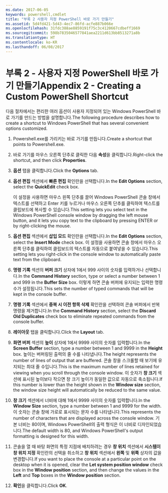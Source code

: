 ```yaml
---
ms.date: 2017-06-05
keywords: powershell,cmdlet
title: "부록 2 사용자 지정 PowerShell 바로 가기 만들기"
ms.assetid: 5d4fd421-5d43-4ec7-86fd-acfe887b066e
ms.openlocfilehash: 31fdc388ae8859191f75c3c4120667cdbeff1669
ms.sourcegitcommit: 598b7835046577841aea2211d613bb8513271a8b
ms.translationtype: HT
ms.contentlocale: ko-KR
ms.lasthandoff: 06/08/2017
---
```

# <a name="appendix-2---creating-a-custom-powershell-shortcut"></a><span data-ttu-id="9998e-103">부록 2 - 사용자 지정 PowerShell 바로 가기 만들기</span><span class="sxs-lookup"><span data-stu-id="9998e-103">Appendix 2 - Creating a Custom PowerShell Shortcut</span></span>
<span data-ttu-id="9998e-104">다음 절차에서는 편리한 여러 옵션이 사용자 지정되어 있는 Windows PowerShell 바로 가기를 만드는 방법을 설명합니다.</span><span class="sxs-lookup"><span data-stu-id="9998e-104">The following procedure describes how to create a shortcut to Windows PowerShell that has several convenient options customized.</span></span>

1.  <span data-ttu-id="9998e-105">Powershell.exe를 가리키는 바로 가기를 만듭니다.</span><span class="sxs-lookup"><span data-stu-id="9998e-105">Create a shortcut that points to Powershell.exe.</span></span>

2.  <span data-ttu-id="9998e-106">바로 가기를 마우스 오른쪽 단추로 클릭한 다음 **속성**을 클릭합니다.</span><span class="sxs-lookup"><span data-stu-id="9998e-106">Right-click the shortcut, and then click **Properties**.</span></span>

3.  <span data-ttu-id="9998e-107">**옵션** 탭을 클릭합니다.</span><span class="sxs-lookup"><span data-stu-id="9998e-107">Click the **Options** tab.</span></span>

4.  <span data-ttu-id="9998e-108">**옵션 편집** 섹션에서 **빠른 편집** 확인란을 선택합니다.</span><span class="sxs-lookup"><span data-stu-id="9998e-108">In the **Edit Options** section, select the **QuickEdit** check box.</span></span>

    <span data-ttu-id="9998e-109">이 설정을 사용하면 마우스 왼쪽 단추를 끌어 Windows PowerShell 콘솔 창에서 텍스트를 선택하고 Enter 키를 누르거나 마우스 오른쪽 단추를 클릭하여 텍스트를 클립보드에 복사할 수 있습니다.</span><span class="sxs-lookup"><span data-stu-id="9998e-109">This setting lets you select text in the Windows PowerShell console window by dragging the left mouse button, and it lets you copy text to the clipboard by pressing ENTER or by right-clicking the mouse.</span></span>

5.  <span data-ttu-id="9998e-110">**옵션 편집** 섹션에서 **삽입 모드** 확인란을 선택합니다.</span><span class="sxs-lookup"><span data-stu-id="9998e-110">In the **Edit Options** section, select the **Insert Mode** check box.</span></span> <span data-ttu-id="9998e-111">이 설정을 사용하면 콘솔 창에서 마우스 오른쪽 단추를 클릭하여 클립보드의 텍스트를 자동으로 붙여넣을 수 있습니다.</span><span class="sxs-lookup"><span data-stu-id="9998e-111">This setting lets you right-click in the console window to automatically paste text from the clipboard.</span></span>

6.  <span data-ttu-id="9998e-112">**명령 기록** 섹션의 **버퍼 크기** 상자에 1에서 999 사이의 숫자를 입력하거나 선택합니다.</span><span class="sxs-lookup"><span data-stu-id="9998e-112">In the **Command History** section, type or select a number between 1 and 999 in the **Buffer Size** box.</span></span> <span data-ttu-id="9998e-113">이렇게 하면 콘솔 버퍼에 유지되는 입력한 명령 수가 설정됩니다.</span><span class="sxs-lookup"><span data-stu-id="9998e-113">This sets the number of typed commands that will be kept in the console buffer.</span></span>

7.  <span data-ttu-id="9998e-114">**명령 기록** 섹션에서 **중복 시 이전 항목 삭제** 확인란을 선택하여 콘솔 버퍼에서 반복 명령을 제거합니다.</span><span class="sxs-lookup"><span data-stu-id="9998e-114">In the **Command History** section, select the **Discard Old Duplicates** check box to eliminate repeated commands from the console buffer.</span></span>

8.  <span data-ttu-id="9998e-115">**레이아웃** 탭을 클릭합니다.</span><span class="sxs-lookup"><span data-stu-id="9998e-115">Click the **Layout** tab.</span></span>

9. <span data-ttu-id="9998e-116">**화면 버퍼** 섹션의 **높이** 상자에 1에서 9999 사이의 숫자를 입력합니다.</span><span class="sxs-lookup"><span data-stu-id="9998e-116">In the **Screen Buffer** section, type a number between 1 and 9999 in the **Height** box.</span></span> <span data-ttu-id="9998e-117">높이는 버퍼링된 출력의 줄 수를 나타냅니다.</span><span class="sxs-lookup"><span data-stu-id="9998e-117">The height represents the number of lines of output that are buffered.</span></span> <span data-ttu-id="9998e-118">콘솔 창을 스크롤할 때 보기에 유지되는 최대 줄 수입니다.</span><span class="sxs-lookup"><span data-stu-id="9998e-118">This is the maximum number of lines retained for viewing when you scroll through the console window.</span></span> <span data-ttu-id="9998e-119">이 숫자가 **창 크기** 섹션에 표시된 높이보다 작으면 창 크기 높이가 동일한 값으로 자동으로 축소됩니다.</span><span class="sxs-lookup"><span data-stu-id="9998e-119">If this number is lower than the height shown in the **Window size** section, the window size height will automatically be reduced to the same value.</span></span>

10. <span data-ttu-id="9998e-120">**창 크기** 섹션에서 너비에 대해 1에서 9999 사이의 숫자를 입력합니다.</span><span class="sxs-lookup"><span data-stu-id="9998e-120">In the **Window Size** section, type a number between 1 and 9999 for the width.</span></span> <span data-ttu-id="9998e-121">이 숫자는 콘솔 창에 가로로 표시되는 문자 수를 나타냅니다.</span><span class="sxs-lookup"><span data-stu-id="9998e-121">This represents the number of characters that are displayed across the console window.</span></span> <span data-ttu-id="9998e-122">기본 너비는 80이며, Windows PowerShell의 출력 형식은 이 너비로 디자인되었습니다.</span><span class="sxs-lookup"><span data-stu-id="9998e-122">The default width is 80, and Windows PowerShell's output formatting is designed for this width.</span></span>

11. <span data-ttu-id="9998e-123">콘솔을 열 때 바탕 화면의 특정 지점에 배치하려는 경우 **창 위치** 섹션에서 **시스템이 창 위치 지정** 확인란의 선택을 취소하고 **창 위치** 섹션에서 **왼쪽** 및 **위쪽** 상자의 값을 변경합니다.</span><span class="sxs-lookup"><span data-stu-id="9998e-123">If you want to place the console at a particular point on the desktop when it is opened, clear the **Let system position window** check box in the **Window position** section, and then change the values in the **Left** and **Top** boxes in the **Window position** section.</span></span>

12. <span data-ttu-id="9998e-124">**확인**을 클릭합니다.</span><span class="sxs-lookup"><span data-stu-id="9998e-124">Click **OK**.</span></span>

